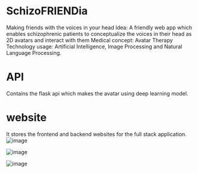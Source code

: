 # SchizoFRIENDia
Making friends with the voices in your head
Idea: A friendly web app which enables schizophrenic patients to conceptualize the voices in their head as 2D avatars and interact with them 
Medical concept: Avatar Therapy 
Technology usage: Artificial Intelligence, Image Processing and Natural Language Processing.


# API
Contains the flask api which makes the avatar using deep learning model.

# website
It stores the frontend and backend websites for the full stack application.
![image](https://user-images.githubusercontent.com/42071654/102707717-60d6ef80-42d8-11eb-9ee2-d235905095ce.png)

![image](https://user-images.githubusercontent.com/42071654/102707729-777d4680-42d8-11eb-90c9-16cff3d97363.png)

![image](https://user-images.githubusercontent.com/42071654/102707743-895ee980-42d8-11eb-9f37-619ff9b70702.png)
